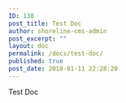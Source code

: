 ```yaml
---
ID: 138
post_title: Test Doc
author: shoreline-cms-admin
post_excerpt: ""
layout: doc
permalink: /docs/test-doc/
published: true
post_date: 2018-01-11 22:28:20
---
```

Test Doc